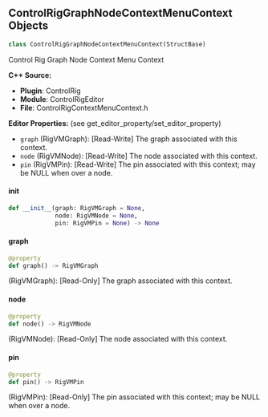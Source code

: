## ControlRigGraphNodeContextMenuContext Objects

```python
class ControlRigGraphNodeContextMenuContext(StructBase)
```

Control Rig Graph Node Context Menu Context

**C++ Source:**

- **Plugin**: ControlRig
- **Module**: ControlRigEditor
- **File**: ControlRigContextMenuContext.h

**Editor Properties:** (see get_editor_property/set_editor_property)

- ``graph`` (RigVMGraph):  [Read-Write] The graph associated with this context.
- ``node`` (RigVMNode):  [Read-Write] The node associated with this context.
- ``pin`` (RigVMPin):  [Read-Write] The pin associated with this context; may be NULL when over a node.

<a id="unreal.ControlRigGraphNodeContextMenuContext.__init__"></a>

#### __init__

```python
def __init__(graph: RigVMGraph = None,
             node: RigVMNode = None,
             pin: RigVMPin = None) -> None
```

<a id="unreal.ControlRigGraphNodeContextMenuContext.graph"></a>

#### graph

```python
@property
def graph() -> RigVMGraph
```

(RigVMGraph):  [Read-Only] The graph associated with this context.

<a id="unreal.ControlRigGraphNodeContextMenuContext.node"></a>

#### node

```python
@property
def node() -> RigVMNode
```

(RigVMNode):  [Read-Only] The node associated with this context.

<a id="unreal.ControlRigGraphNodeContextMenuContext.pin"></a>

#### pin

```python
@property
def pin() -> RigVMPin
```

(RigVMPin):  [Read-Only] The pin associated with this context; may be NULL when over a node.

<a id="unreal.ControlRigRigHierarchyToGraphDragAndDropContext"></a>